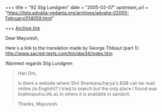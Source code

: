 +++
title = "92 Stig Lundgren"
date = "2005-02-07"
upstream_url = "https://lists.advaita-vedanta.org/archives/advaita-l/2005-February/014059.html"

+++
[Archive link](https://lists.advaita-vedanta.org/archives/advaita-l/2005-February/014059.html)

Dear Mayuresh,

Here´s a link to the translation made by George Thibaut (part 1):
http://www.sacred-texts.com/hin/sbe34/index.htm

Warmest regards
Stig Lundgren



> Hari Om,
>
> Is there a website where Shri Shankaracharya's BSB can be read online (in
English)? I tried to search but the only place I found was
brahmasutra.iitk.ac.in where it is available in sanskrit.
>
> Thanks,
> Mayuresh.



